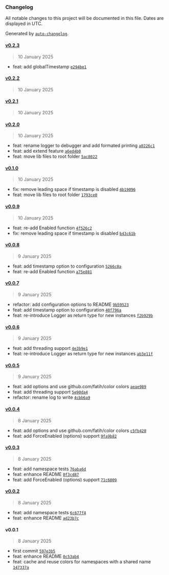 ### Changelog

All notable changes to this project will be documented in this file. Dates are displayed in UTC.

Generated by [`auto-changelog`](https://github.com/CookPete/auto-changelog).

#### [v0.2.3](https://github.com/sev-wtf/debugo/compare/v0.2.2...v0.2.3)

> 10 January 2025

- feat: add globalTimestamp [`e294be1`](https://github.com/sev-wtf/debugo/commit/e294be16d586c859d5acdd62ee244cf4ad044b1c)

#### [v0.2.2](https://github.com/sev-wtf/debugo/compare/v0.2.1...v0.2.2)

> 10 January 2025

#### [v0.2.1](https://github.com/sev-wtf/debugo/compare/v0.2.0...v0.2.1)

> 10 January 2025

#### [v0.2.0](https://github.com/sev-wtf/debugo/compare/v0.1.0...v0.2.0)

> 10 January 2025

- feat: rename logger to debugger and add formated printing [`a0226c1`](https://github.com/sev-wtf/debugo/commit/a0226c1eb37299b3035e4cda527cbab9bd8b0008)
- feat: add extend feature [`a6ed4b0`](https://github.com/sev-wtf/debugo/commit/a6ed4b0b1498d8d493ee390c6259a131d3ee20eb)
- feat: move lib files to root folder [`5ac8022`](https://github.com/sev-wtf/debugo/commit/5ac8022903af8313d605d9944f6d1b395ceb5c00)

#### [v0.1.0](https://github.com/sev-wtf/debugo/compare/v0.0.9...v0.1.0)

> 10 January 2025

- fix: remove leading space if timestamp is disabled [`4b19096`](https://github.com/sev-wtf/debugo/commit/4b1909655d956cc449a7f46fc385c78e087c26ac)
- feat: move lib files to root folder [`1793ce0`](https://github.com/sev-wtf/debugo/commit/1793ce0d901a336dd6af1b090c1ce921bd85ac53)

#### [v0.0.9](https://github.com/sev-wtf/debugo/compare/v0.0.8...v0.0.9)

> 10 January 2025

- feat: re-add Enabled function [`4f526c2`](https://github.com/sev-wtf/debugo/commit/4f526c214a22bf5bc9797e0ea11053b61d954878)
- fix: remove leading space if timestamp is disabled [`b43c61b`](https://github.com/sev-wtf/debugo/commit/b43c61b3594720f4ed7232c37daf69ee3823e66d)

#### [v0.0.8](https://github.com/sev-wtf/debugo/compare/v0.0.7...v0.0.8)

> 9 January 2025

- feat: add timestamp option to configuration [`5266c8a`](https://github.com/sev-wtf/debugo/commit/5266c8af5ba27eb7c76a74ee5a2e144cbf715b56)
- feat: re-add Enabled function [`a75e881`](https://github.com/sev-wtf/debugo/commit/a75e881d3e1c03afb0addac2e0c84b76b0ad47de)

#### [v0.0.7](https://github.com/sev-wtf/debugo/compare/v0.0.6...v0.0.7)

> 9 January 2025

- refactor: add configuration options to README [`9b59523`](https://github.com/sev-wtf/debugo/commit/9b595234c763b5c8603e023a5737acae0de552ba)
- feat: add timestamp option to configuration [`40f796a`](https://github.com/sev-wtf/debugo/commit/40f796aeb50e5afd46f11a502ae8b851ec119cd4)
- feat: re-introduce Logger as return type for new instances [`f2b929b`](https://github.com/sev-wtf/debugo/commit/f2b929bdd0a219b38e2c7255ee0b8950137fc364)

#### [v0.0.6](https://github.com/sev-wtf/debugo/compare/v0.0.5...v0.0.6)

> 9 January 2025

- feat: add threading support [`4e3b9e1`](https://github.com/sev-wtf/debugo/commit/4e3b9e188c03c8b7124a5ce81e8f8d1150628795)
- feat: re-introduce Logger as return type for new instances [`ab3e11f`](https://github.com/sev-wtf/debugo/commit/ab3e11f695c188792fdef3a4dde9a0949997a9e6)

#### [v0.0.5](https://github.com/sev-wtf/debugo/compare/v0.0.4...v0.0.5)

> 9 January 2025

- feat: add options and use github.com/fatih/color colors [`aeae989`](https://github.com/sev-wtf/debugo/commit/aeae989ceef05df4f165575cfb9ad20348099e27)
- feat: add threading support [`5e90da4`](https://github.com/sev-wtf/debugo/commit/5e90da48dfa3720a8370f39eda73943bbb3b2850)
- refactor: rename log to write [`4cbb6a9`](https://github.com/sev-wtf/debugo/commit/4cbb6a9ff154ce0d1ed255a7c18e3e44ddbb3abd)

#### [v0.0.4](https://github.com/sev-wtf/debugo/compare/v0.0.3...v0.0.4)

> 8 January 2025

- feat: add options and use github.com/fatih/color colors [`c5fb428`](https://github.com/sev-wtf/debugo/commit/c5fb428d6b22f0f93d510730ef2ab7f712a20a86)
- feat: add ForceEnabled (options) support [`9fa9b82`](https://github.com/sev-wtf/debugo/commit/9fa9b82cbbd0a1066a586684fa854383956875eb)

#### [v0.0.3](https://github.com/sev-wtf/debugo/compare/v0.0.2...v0.0.3)

> 8 January 2025

- feat: add namespace tests [`76aba6d`](https://github.com/sev-wtf/debugo/commit/76aba6de2efe903d2ce9a43fdaef846b9216fa7c)
- feat: enhance README [`0f3cd87`](https://github.com/sev-wtf/debugo/commit/0f3cd87611056f53d6fbdaf2b98ee509d6cbc71e)
- feat: add ForceEnabled (options) support [`71c6009`](https://github.com/sev-wtf/debugo/commit/71c600920f8e6a8cdaf3b17a8ad3f189d3789c4f)

#### [v0.0.2](https://github.com/sev-wtf/debugo/compare/v0.0.1...v0.0.2)

> 8 January 2025

- feat: add namespace tests [`6c677f4`](https://github.com/sev-wtf/debugo/commit/6c677f4aed7b0de686f4aff8928668359ff215f8)
- feat: enhance README [`ad23b7c`](https://github.com/sev-wtf/debugo/commit/ad23b7c87c68ccc02dc983cdb0342f5fa2fa6ea9)

#### v0.0.1

> 8 January 2025

- first commit [`597e3b5`](https://github.com/sev-wtf/debugo/commit/597e3b57d0db850d85ad78e9d0230729ad5f8e5c)
- feat: enhance README [`0c53ab4`](https://github.com/sev-wtf/debugo/commit/0c53ab4f852256f537cb4a23f4ff354f7919e4a9)
- feat: cache and reuse colors for namespaces with a shared name [`147337a`](https://github.com/sev-wtf/debugo/commit/147337a4a2bb685a7d9d12442b0cc5526dec10b0)
